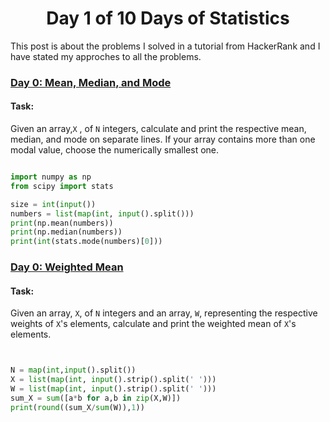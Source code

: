 # <center>Day 1 of 10 Days of Statistics</center>
This post is about the problems I solved in a tutorial from HackerRank and I have stated my approches to all the problems. 

### [Day 0: Mean, Median, and Mode](https://www.hackerrank.com/challenges/s10-basic-statistics/problem)
#### Task: 
Given an array,`X` , of `N` integers, calculate and print the respective mean, median, and mode on separate lines. If your array contains more than one modal value, choose the numerically smallest one.

```python

import numpy as np
from scipy import stats

size = int(input())
numbers = list(map(int, input().split()))
print(np.mean(numbers))
print(np.median(numbers))
print(int(stats.mode(numbers)[0]))

```

### [Day 0: Weighted Mean](https://www.hackerrank.com/challenges/s10-weighted-mean/problem)
#### Task:
Given an array, `X`, of `N` integers and an array, `W`, representing the respective weights of `X`'s elements, calculate and print the weighted mean of `X`'s elements. 

```python


N = map(int,input().split())
X = list(map(int, input().strip().split(' ')))
W = list(map(int, input().strip().split(' ')))
sum_X = sum([a*b for a,b in zip(X,W)])
print(round((sum_X/sum(W)),1))

```


